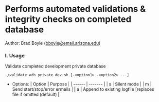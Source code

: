 # Performs automated validations & integrity checks on completed database

Author: Brad Boyle (bboyle@email.arizona.edu)  

### I. Usage

Validate completed development private database

```
./validate_adb_private_dev.sh [-<option1> -<option2> ...]
```


* Options:
| Option | Purpose |
| ------ | ------- |
| s      | Silent mode |
| m      | Send start/stop/error ermails |
| a      | Append to existing logfile [replaces file if omitted (default) |
